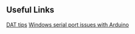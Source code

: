 ## Useful Links

[DAT tips](https://matthewragan.com/2014/05/28/lets-make-this-table-data-move-touchdesigner/)
[Windows serial port issues with Arduino](http://stackoverflow.com/questions/25718779/arduino-nano-avrdude-ser-opensystem-cant-open-device-com1the-system)